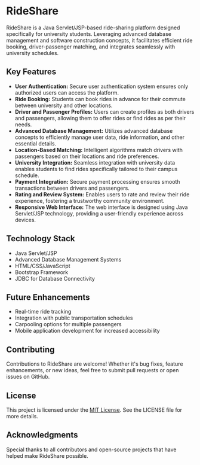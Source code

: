 # RideShare

RideShare is a Java Servlet/JSP-based ride-sharing platform designed specifically for university students. Leveraging advanced database management and software construction concepts, it facilitates efficient ride booking, driver-passenger matching, and integrates seamlessly with university schedules.

## Key Features

- **User Authentication:** Secure user authentication system ensures only authorized users can access the platform.
- **Ride Booking:** Students can book rides in advance for their commute between university and other locations.
- **Driver and Passenger Profiles:** Users can create profiles as both drivers and passengers, allowing them to offer rides or find rides as per their needs.
- **Advanced Database Management:** Utilizes advanced database concepts to efficiently manage user data, ride information, and other essential details.
- **Location-Based Matching:** Intelligent algorithms match drivers with passengers based on their locations and ride preferences.
- **University Integration:** Seamless integration with university data enables students to find rides specifically tailored to their campus schedule.
- **Payment Integration:** Secure payment processing ensures smooth transactions between drivers and passengers.
- **Rating and Review System:** Enables users to rate and review their ride experience, fostering a trustworthy community environment.
- **Responsive Web Interface:** The web interface is designed using Java Servlet/JSP technology, providing a user-friendly experience across devices.

## Technology Stack

- Java Servlet/JSP
- Advanced Database Management Systems
- HTML/CSS/JavaScript
- Bootstrap Framework
- JDBC for Database Connectivity

## Future Enhancements

- Real-time ride tracking
- Integration with public transportation schedules
- Carpooling options for multiple passengers
- Mobile application development for increased accessibility

## Contributing

Contributions to RideShare are welcome! Whether it's bug fixes, feature enhancements, or new ideas, feel free to submit pull requests or open issues on GitHub.

## License

This project is licensed under the [MIT License](https://opensource.org/licenses/MIT). See the LICENSE file for more details.

## Acknowledgments

Special thanks to all contributors and open-source projects that have helped make RideShare possible.
